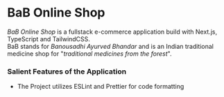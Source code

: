 # BaB Online Shop

_BaB Online Shop_ is a fullstack e-commerce application build with Next.js, TypeScript and TailwindCSS.<br />
BaB stands for _Banousadhi Ayurved Bhandar_ and is an Indian traditional medicine shop for "_traditional medicines from the forest_".

### Salient Features of the Application

- The Project utilizes ESLint and Prettier for code formatting
